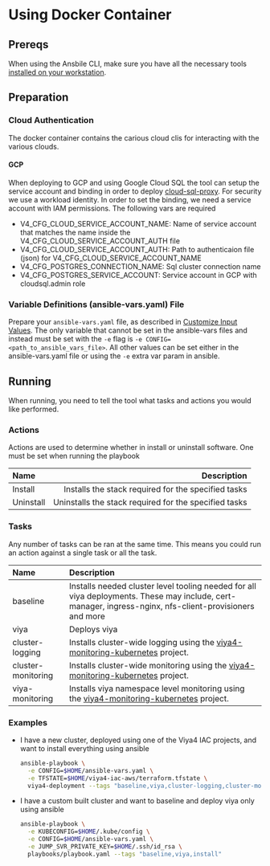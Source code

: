 # Using Docker Container

## Prereqs

When using the Ansbile CLI, make sure you have all the necessary tools [installed on your workstation](../../README.md#ansible).

## Preparation

### Cloud Authentication

The docker container contains the carious cloud clis for interacting with the various clouds.

#### GCP

When deploying to GCP and using Google Cloud SQL the tool can setup the service account and binding in order to deploy [cloud-sql-proxy](https://cloud.google.com/sql/docs/postgres/connect-kubernetes-engine). For security we use a workload identity. In order to set the binding, we need a service account with IAM permissions. The following vars are required

- V4_CFG_CLOUD_SERVICE_ACCOUNT_NAME: Name of service account that matches the name inside the V4_CFG_CLOUD_SERVICE_ACCOUNT_AUTH file
- V4_CFG_CLOUD_SERVICE_ACCOUNT_AUTH: Path to authenticaion file (json) for V4_CFG_CLOUD_SERVICE_ACCOUNT_NAME
- V4_CFG_POSTGRES_CONNECTION_NAME: Sql cluster connection name
- V4_CFG_POSTGRES_SERVICE_ACCOUNT: Service account in GCP with cloudsql.admin role

### Variable Definitions (ansible-vars.yaml) File

Prepare your `ansible-vars.yaml` file, as described in [Customize Input Values](../../README.md#customize-input-values). The only variable that cannot be set in the ansible-vars files and instead must be set with the `-e` flag is `-e CONFIG=<path_to_ansible_vars_file>`. All other values can be set either in the ansible-vars.yaml file or using the `-e` extra var param in ansible.

## Running

When running, you need to tell the tool what tasks and actions you would like performed. 

### Actions

Actions are used to determine whether in install or uninstall software. One must be set when running the playbook

| Name | Description |
| :--- | ---: |
| Install | Installs the stack required for the specified tasks |
| Uninstall | Uninstalls the stack required for the specified tasks |

### Tasks

Any number of tasks can be ran at the same time. This means you could run an action against a single task or all the task.

| Name | Description |
| :--- | :--- |
| baseline | Installs needed cluster level tooling needed for all viya deployments. These may include, cert-manager, ingress-nginx, nfs-client-provisioners and more |
| viya | Deploys viya |
| cluster-logging | Installs cluster-wide logging using the [viya4-monitoring-kubernetes](https://github.com/sassoftware/viya4-monitoring-kubernetes) project. |
| cluster-monitoring | Installs cluster-wide monitoring using the [viya4-monitoring-kubernetes](https://github.com/sassoftware/viya4-monitoring-kubernetes) project. |
| viya-monitoring | Installs viya namespace level monitoring using the [viya4-monitoring-kubernetes](https://github.com/sassoftware/viya4-monitoring-kubernetes) project. |

### Examples

- I have a new cluster, deployed using one of the Viya4 IAC projects, and want to install everything using ansible

  ```bash
  ansible-playbook \
    -e CONFIG=$HOME/ansible-vars.yaml \
    -e TFSTATE=$HOME/viya4-iac-aws/terraform.tfstate \
    viya4-deployment --tags "baseline,viya,cluster-logging,cluster-monitoring,viya-monitoring,install"
  ```

- I have a custom built cluster and want to baseline and deploy viya only using ansible

  ```bash
  ansible-playbook \
    -e KUBECONFIG=$HOME/.kube/config \
    -e CONFIG=$HOME/ansible-vars.yaml \
    -e JUMP_SVR_PRIVATE_KEY=$HOME/.ssh/id_rsa \
    playbooks/playbook.yaml --tags "baseline,viya,install"
  ```
